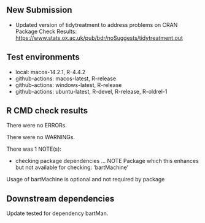 ## New Submission

* Updated version of tidytreatment to address problems on CRAN Package Check Results: https://www.stats.ox.ac.uk/pub/bdr/noSuggests/tidytreatment.out

## Test environments

* local: macos-14.2.1, R-4.4.2
* github-actions: macos-latest, R-release
* github-actions: windows-latest, R-release
* github-actions: ubuntu-latest, R-devel, R-release, R-oldrel-1

## R CMD check results

There were no ERRORs.

There were no WARNINGs.

There was 1 NOTE(s):

* checking package dependencies ... NOTE Package which this enhances but not available for checking: ‘bartMachine’

Usage of bartMachine is optional and not required by package

## Downstream dependencies

Update tested for dependency bartMan.
